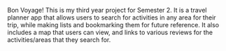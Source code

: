 Bon Voyage!
This is my third year project for Semester 2. It is a travel planner app that allows users to search for activities in any area for their trip, while making lists and bookmarking them for future reference. It also includes a map that users can view, and links to various reviews for the activities/areas that they search for.
